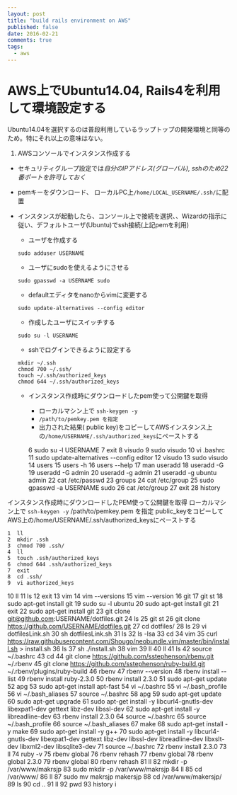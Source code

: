 ```yaml
---
layout: post
title: "build rails environment on AWS"
published: false
date: 2016-02-21
comments: true
tags: 
  - aws
---
```


# AWS上でUbuntu14.04, Rails4を利用して環境設定する

Ubuntu14.04を選択するのは普段利用しているラップトップの開発環境と同等のため。特にそれ以上の意味はない。

1. AWSコンソールでインスタンス作成する
  * セキュリティグループ設定では*自分のIPアドレス(グローバル), sshのため22番ポートを許可しておく*
  * pemキーをダウンロード、 ローカルPC上`/home/LOCAL_USERNAME/.ssh/`に配置
* インスタンスが起動したら、コンソール上で接続を選択、、Wizardの指示に従い、デフォルトユーザ(Ubuntu)でssh接続(上記pemを利用)
  * ユーザを作成する
  ```
  sudo adduser USERNAME
  ```
  * ユーザにsudoを使えるようにさせる
  ```
  sudo gpasswd -a USERNAME sudo
  ```
  * defaultエディタをnanoからvimに変更する
   ```
   sudo update-alternatives --config editor
   ``` 
  * 作成したユーザにスイッチする
  ```
  sudo su -l USERNAME
  ```
  * sshでログインできるように設定する
  ```
  mkdir ~/.ssh
  chmod 700 ~/.ssh/
  touch ~/.ssh/authorized_keys
  chmod 644 ~/.ssh/authorized_keys
  ```

  * インスタンス作成時にダウンロードしたpem使って公開鍵を取得
     * ローカルマシン上で `ssh-keygen -y`
     * `/path/to/pemkey.pem を指定`
     * 出力された結果( public key)をコピーしてAWSインスタンス上の`/home/USERNAME/.ssh/authorized_keys`にペーストする

    6  sudo su -l USERNAME
    7  exit
    8  visudo
    9  sudo visudo
   10  vi .bashrc
   11  sudo update-alternatives --config editor
   12  visudo
   13  sudo visudo
   14  users
   15  users -h
   16  users --help
   17  man useradd
   18  useradd -G
   19  useradd -G admin
   20  useradd -g admin
   21  useradd -g ubuntu  admin
   22  cat /etc/passwd
   23  groups
   24  cat /etc/group
   25  sudo gpasswd -a USERNAME sudo
   26  cat /etc/group
   27  exit
   28  history

インスタンス作成時にダウンロードしたPEM使って公開鍵を取得
 ローカルマシン上で `ssh-keygen -y`
 /path/to/pemkey.pem を指定
 public_keyをコピーしてAWS上の/home/USERNAME/.ssh/authorized_keysにペーストする



    1  ll
    2  mkdir .ssh
    3  chmod 700 .ssh/
    4  ll
    5  touch .ssh/authorized_keys
    6  chmod 644 .ssh/authorized_keys
    7  exit
    8  cd .ssh/
    9  vi authorized_keys
   10  ll
   11  ls
   12  exit
   13  vim
   14  vim --versions
   15  vim --version
   16  git
   17  git st
   18  sudo apt-get install git
   19  sudo su -l ubuntu
   20  sudo apt-get install git
   21  exit
   22  sudo apt-get install git
   23  git clone git@github.com:USERNAME/dotfiles.git
   24  ls
   25  git st
   26  git clone https://github.com/USERNAME/dotfiles.git
   27  cd dotfiles/
   28  ls
   29  vi dotfilesLink.sh
   30  sh dotfilesLink.sh
   31  ls
   32  ls -lsa
   33  cd
   34  vim
   35  curl https://raw.githubusercontent.com/Shougo/neobundle.vim/master/bin/install.sh > install.sh
   36  ls
   37  sh ./install.sh
   38  vim
   39  ll
   40  ll
   41  ls
   42  source  ~/.bashrc
   43  cd
   44  git clone https://github.com/sstephenson/rbenv.git ~/.rbenv
   45  git clone https://github.com/sstephenson/ruby-build.git ~/.rbenv/plugins/ruby-build
   46  rbenv
   47  rbenv --version
   48  rbenv install --list
   49  rbenv install ruby-2.3.0
   50  rbenv install 2.3.0
   51  sudo apt-get update
   52  apg
   53  sudo apt-get install apt-fast
   54  vi ~/.bashrc
   55  vi ~/.bash_profile
   56  vi ~/.bash_aliases
   57  source  ~/.bashrc
   58  apg
   59  sudo apt-get update
   60  sudo apt-get upgrade
   61  sudo apt-get install -y libcurl4-gnutls-dev libexpat1-dev gettext libz-dev libssl-dev
   62  sudo apt-get install -y libreadline-dev
   63  rbenv install 2.3.0
   64  source ~/.bashrc
   65  source ~/.bash_profile
   66  source ~/.bash_aliases
   67  make
   68  sudo apt-get install -y make
   69  sudo apt-get install -y g++
   70  sudo apt-get install -y libcurl4-gnutls-dev libexpat1-dev gettext libz-dev libssl-dev libreadline-dev libxslt-dev libxml2-dev libsqlite3-dev
   71  source  ~/.bashrc
   72  rbenv install 2.3.0
   73  ll
   74  ruby -v
   75  rbenv global
   76  rbenv rehash
   77  rbenv global
   78  rbenv global 2.3.0
   79  rbenv global
   80  rbenv rehash
   81  ll
   82  mkdir -p /var/www/makrsjp
   83  sudo mkdir -p /var/www/makrsjp
   84  ll
   85  cd /var/www/
   86  ll
   87  sudo mv makrsjp makersjp
   88  cd /var/www/makersjp/
   89  ls
   90  cd ..
   91  ll
   92  pwd
   93  history
i
